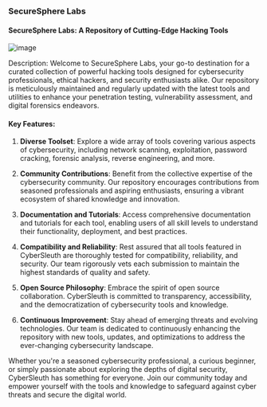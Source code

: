 ### SecureSphere Labs
#### SecureSphere Labs: A Repository of Cutting-Edge Hacking Tools

![image](https://github.com/tHeStRyNg/SecureSphereLabs/assets/118682909/d04500c6-761e-4c0c-9942-ea2bef328f6e)


Description:
Welcome to SecureSphere Labs, your go-to destination for a curated collection of powerful hacking tools designed for cybersecurity professionals, ethical hackers, and security enthusiasts alike. Our repository is meticulously maintained and regularly updated with the latest tools and utilities to enhance your penetration testing, vulnerability assessment, and digital forensics endeavors.

#### Key Features:
1. **Diverse Toolset**: Explore a wide array of tools covering various aspects of cybersecurity, including network scanning, exploitation, password cracking, forensic analysis, reverse engineering, and more.

2. **Community Contributions**: Benefit from the collective expertise of the cybersecurity community. Our repository encourages contributions from seasoned professionals and aspiring enthusiasts, ensuring a vibrant ecosystem of shared knowledge and innovation.

3. **Documentation and Tutorials**: Access comprehensive documentation and tutorials for each tool, enabling users of all skill levels to understand their functionality, deployment, and best practices.

4. **Compatibility and Reliability**: Rest assured that all tools featured in CyberSleuth are thoroughly tested for compatibility, reliability, and security. Our team rigorously vets each submission to maintain the highest standards of quality and safety.

5. **Open Source Philosophy**: Embrace the spirit of open source collaboration. CyberSleuth is committed to transparency, accessibility, and the democratization of cybersecurity tools and knowledge.

6. **Continuous Improvement**: Stay ahead of emerging threats and evolving technologies. Our team is dedicated to continuously enhancing the repository with new tools, updates, and optimizations to address the ever-changing cybersecurity landscape.

Whether you're a seasoned cybersecurity professional, a curious beginner, or simply passionate about exploring the depths of digital security, CyberSleuth has something for everyone. Join our community today and empower yourself with the tools and knowledge to safeguard against cyber threats and secure the digital world.
